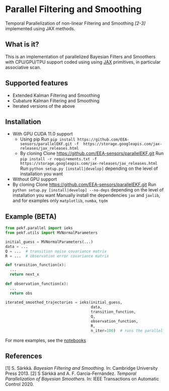 # Parallel Filtering and Smoothing

Temporal Parallelization of non-linear Filtering and Smoothing <cite>[2-3]</cite> implemented using JAX methods.


What is it?
-----------

This is an implementation of parallelized Bayesian Filters and Smoothers with CPU/GPU/TPU support coded using using [JAX](https://github.com/google/jax) primitives, in particular associative scan.

Supported features
------------------

* Extended Kalman Filtering and Smoothing
* Cubature Kalman Filtering and Smoothing
* Iterated versions of the above

Installation
------------
- With GPU CUDA 11.0 support
  - Using pip
    Run `pip install https://github.com/EEA-sensors/parallelEKF.git -f  https://storage.googleapis.com/jax-releases/jax_releases.html`
  - By cloning
    Clone https://github.com/EEA-sensors/parallelEKF.git
    Run `pip install -r requirements.txt -f  https://storage.googleapis.com/jax-releases/jax_releases.html`
    Run `python setup.py [install|develop]` depending on the level of installation you want
 - Without GPU support
  - By cloning
    Clone https://github.com/EEA-sensors/parallelEKF.git
    Run `python setup.py [install|develop] --no-deps` depending on the level of installation you want
    Manually install the dependencies `jax` and `jaxlib`, and for examples only `matplotlib`, `numba`, `tqdm`

Example (BETA)
--------------

```python
from pekf.parallel import ieks
from pekf.utils import MVNormalParameters

initial_guess = MVNormalParameters(...)
data = ...
Q = ...  # transition noise covariance matrix
R = ...  # observation error covariance matrix

def transition_function(x):
  ...
  return next_x
  
def observation_function(x):
  ...
  return obs
  
iterated_smoothed_trajectories = ieks(initial_guess, 
                                      data, 
                                      transition_function, 
                                      Q, 
                                      observation_function, 
                                      R, 
                                      n_iter=100)  # runs the parallel IEKS 100 times.

```

For more examples, see the [notebooks](https://github.com/EEA-sensors/parallelEKF/tree/master/notebooks)

References
----------

[1] S. Särkkä. *Bayesian Filtering and Smoothing.*  In: Cambridge University Press 2013.
[2] S Särkkä and A. F. García-Fernández. *Temporal Parallelization of Bayesian Smoothers.* In: IEEE Transactions on Automatic Control 2020.
